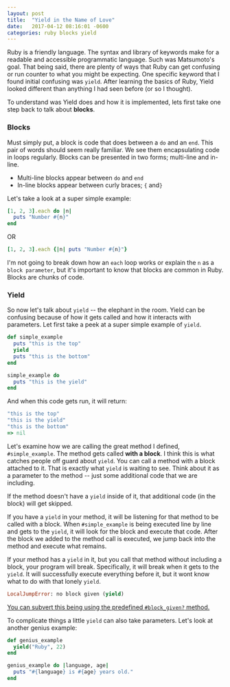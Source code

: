 ```yaml
---
layout: post
title:  "Yield in the Name of Love"
date:   2017-04-12 08:16:01 -0600
categories: ruby blocks yield
---
```



Ruby is a friendly language. The syntax and library of keywords make for a readable and accessible programmatic language. Such was Matsumoto's goal. That being said, there are plenty of ways that Ruby can get confusing or run counter to what you might be expecting. One specific keyword that I found initial confusing was `yield`. After learning the basics of Ruby, Yield looked different than anything I had seen before (or so I thought).

To understand was Yield does and how it is implemented, lets first take one step back to talk about **blocks**.

### Blocks ###

Must simply put, a block is code that does between a `do` and an `end`. This pair of words should seem really familiar. We see them encapsulating code in loops regularly. Blocks can be presented in two forms; multi-line and in-line.

* Multi-line blocks appear between `do` and `end`
* In-line blocks appear between curly braces; `{` and`}`

Let's take a look at a super simple example:

```ruby
[1, 2, 3].each do |n|
  puts "Number #{n}"
end
```

OR

```ruby
[1, 2, 3].each {|n| puts "Number #{n}"}
```

I'm not going to break down how an `each` loop works or explain the `n` as a `block parameter`, but it's important to know that blocks are common in Ruby. Blocks are chunks of code.

### Yield ###

So now let's talk about `yield` -- the elephant in the room. Yield can be confusing because of how it gets called and how it interacts with parameters. Let first take a peek at a super simple example of `yield`.

```ruby
def simple_example
  puts "this is the top"
  yield
  puts "this is the bottom"
end

simple_example do
  puts "this is the yield"
end
```
And when this code gets run, it will return:
```ruby
"this is the top"
"this is the yield"
"this is the bottom"
=> nil
```
Let's examine how we are calling the great method I defined, `#simple_example`. The method gets called **with a block**. I think this is what catches people off guard about `yield`. You can call a method with a block attached to it. That is exactly what `yield` is waiting to see. Think about it as a parameter to the method -- just some additional code that we are including.

If the method doesn't have a `yield` inside of it, that additional code (in the block) will get skipped.

 If you have a `yield` in your method, it will be listening for that method to be called with a block. When `#simple_example` is being executed line by line and gets to the `yield`, it will look for the block and execute that code. After the block we added to the method call is executed, we jump back into the method and execute what remains.

 If your method has a `yield` in it, but you call that method without including a block, your program will break. Specifically, it will break when it gets to the `yield`. It will successfully execute everything before it, but it wont know what to do with that lonely `yield`.

 ```ruby
 LocalJumpError: no block given (yield)
 ```

 [You can subvert this being using the predefined `#block_given?` method.](https://ruby-doc.org/core-2.1.1/Kernel.html#method-i-block_given-3F)

To complicate things a little `yield` can also take parameters. Let's look at another genius example:

```ruby
def genius_example
  yield("Ruby", 22)
end

genius_example do |language, age|
  puts "#{language} is #{age} years old."
end
```
